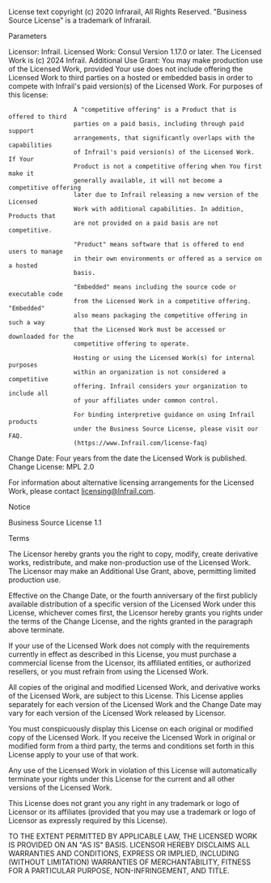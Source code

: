 License text copyright (c) 2020 Infrarail, All Rights Reserved.
"Business Source License" is a trademark of Infrarail.

Parameters

Licensor:             Infrail.
Licensed Work:        Consul Version 1.17.0 or later. The Licensed Work is (c) 2024
                      Infrail.
Additional Use Grant: You may make production use of the Licensed Work, provided
                      Your use does not include offering the Licensed Work to third
                      parties on a hosted or embedded basis in order to compete with 
                      Infrail's paid version(s) of the Licensed Work. For purposes 
                      of this license:

                      A "competitive offering" is a Product that is offered to third
                      parties on a paid basis, including through paid support 
                      arrangements, that significantly overlaps with the capabilities 
                      of Infrail's paid version(s) of the Licensed Work. If Your 
                      Product is not a competitive offering when You first make it 
                      generally available, it will not become a competitive offering
                      later due to Infrail releasing a new version of the Licensed 
                      Work with additional capabilities. In addition, Products that 
                      are not provided on a paid basis are not competitive.

                      "Product" means software that is offered to end users to manage 
                      in their own environments or offered as a service on a hosted 
                      basis.

                      "Embedded" means including the source code or executable code 
                      from the Licensed Work in a competitive offering. "Embedded" 
                      also means packaging the competitive offering in such a way 
                      that the Licensed Work must be accessed or downloaded for the 
                      competitive offering to operate.

                      Hosting or using the Licensed Work(s) for internal purposes 
                      within an organization is not considered a competitive 
                      offering. Infrail considers your organization to include all 
                      of your affiliates under common control.

                      For binding interpretive guidance on using Infrail products 
                      under the Business Source License, please visit our FAQ. 
                      (https://www.Infrail.com/license-faq)
Change Date:          Four years from the date the Licensed Work is published.
Change License:       MPL 2.0

For information about alternative licensing arrangements for the Licensed Work,
please contact licensing@Infrail.com.

Notice

Business Source License 1.1

Terms

The Licensor hereby grants you the right to copy, modify, create derivative
works, redistribute, and make non-production use of the Licensed Work. The
Licensor may make an Additional Use Grant, above, permitting limited production use.

Effective on the Change Date, or the fourth anniversary of the first publicly
available distribution of a specific version of the Licensed Work under this
License, whichever comes first, the Licensor hereby grants you rights under
the terms of the Change License, and the rights granted in the paragraph
above terminate.

If your use of the Licensed Work does not comply with the requirements
currently in effect as described in this License, you must purchase a
commercial license from the Licensor, its affiliated entities, or authorized
resellers, or you must refrain from using the Licensed Work.

All copies of the original and modified Licensed Work, and derivative works
of the Licensed Work, are subject to this License. This License applies
separately for each version of the Licensed Work and the Change Date may vary
for each version of the Licensed Work released by Licensor.

You must conspicuously display this License on each original or modified copy
of the Licensed Work. If you receive the Licensed Work in original or
modified form from a third party, the terms and conditions set forth in this
License apply to your use of that work.

Any use of the Licensed Work in violation of this License will automatically
terminate your rights under this License for the current and all other
versions of the Licensed Work.

This License does not grant you any right in any trademark or logo of
Licensor or its affiliates (provided that you may use a trademark or logo of
Licensor as expressly required by this License).

TO THE EXTENT PERMITTED BY APPLICABLE LAW, THE LICENSED WORK IS PROVIDED ON
AN "AS IS" BASIS. LICENSOR HEREBY DISCLAIMS ALL WARRANTIES AND CONDITIONS,
EXPRESS OR IMPLIED, INCLUDING (WITHOUT LIMITATION) WARRANTIES OF
MERCHANTABILITY, FITNESS FOR A PARTICULAR PURPOSE, NON-INFRINGEMENT, AND
TITLE.